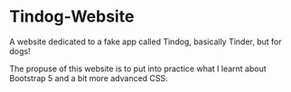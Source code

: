 # Tindog-Website
A website dedicated to a fake app called Tindog, basically Tinder, but for dogs!

The propuse of this website is to put into practice what I learnt about Bootstrap 5 and a bit more advanced CSS.

